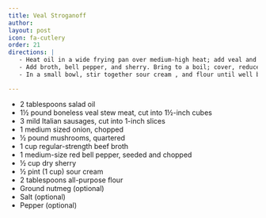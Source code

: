 ```yaml
---
title: Veal Stroganoff
author:
layout: post
icon: fa-cutlery
order: 21
directions: |
   - Heat oil in a wide frying pan over medium-high heat; add veal and sausages and cook, stirring, until well browned on all sides. Stir in onion and mushrooms and cook until onion is soft.
   - Add broth, bell pepper, and sherry. Bring to a boil; cover, reduce heat, and simmer until meat is tender when pierced (~1 hour). Increase heat to high and cook, uncovered until liquid is reduced to ~1 cup. Reduce heat to medium.
   - In a small bowl, stir together sour cream , and flour until well blended, then stir into veal mixture; season to taste with nutmeg, salt, and pepper. Cook, stirring until bubbly.

---
```


<ul>
	<li>2 tablespoons salad oil</li>
	<li>1½ pound boneless veal stew meat, cut into 1½-inch cubes</li>
	<li>3 mild Italian sausages, cut into 1-inch slices</li>
	<li>1 medium sized onion, chopped</li>
	<li>½ pound mushrooms, quartered</li>
	<li>1 cup regular-strength beef broth</li>
	<li>1 medium-size red bell pepper, seeded and chopped</li>
	<li>½ cup dry sherry</li>
	<li>½ pint (1 cup) sour cream</li>
	<li>2 tablespoons all-purpose flour</li>
	<li>Ground nutmeg (optional)</li>
	<li>Salt (optional)</li>
	<li>Pepper (optional)</li>
</ul>